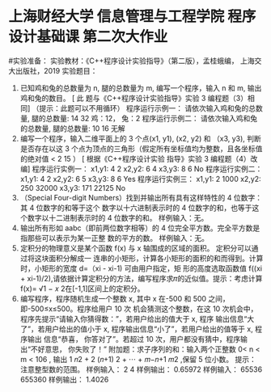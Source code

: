 # 上海财经大学 信息管理与工程学院 程序设计基础课 第二次大作业
#实验准备： 
实验教材：《C++程序设计实验指导》（第二版），孟桂蛾编， 上海交大出版社，2019
实验题目： 
1. 已知鸡和兔的总数量为 n, 腿的总数量为 m, 编写一个程序，输入 n 和 m, 输出鸡和兔的数目。 [ 此
题与《C++程序设计实验指导》实验 3 编程题（3）相同] （提示：此题可以不用循环）
程序运行示例一： 
请依次输入鸡和兔的总数量, 腿的总数量: 14 32 
鸡：12， 兔：2 
程序运行示例二： 
请依次输入鸡和兔的总数量, 腿的总数量: 10 16 
无解 
2. 编写一个程序，输入二维平面上的 3 个点(x1, y1), (x2, y2) 和 （x3, y3), 判断是否存在以这 3 
个点为顶点的三角形（假定所有坐标值均为整数，且各坐标值的绝对值 < 2
15 ） [ 根据《C++程序设计实验
指导》实验 3 编程题（4）改编] 
程序运行实例一： 
x1,y1: 4 2 
x2,y2: 6 4 
x3,y3: 8 6 
No 
程序运行实例二： 
x1,y1: 4 2 
x2,y2: 6 5 
x3,y3: 8 6 
Yes
程序运行实例三： 
x1,y1: 2 1000
x2,y2: 250 32000
x3,y3: 171 22125
No
3. （Special Four-digit Numbers）找到并输出所有具有这样特性的 4 位数字：其 4 位数字的和等于这个
数字以十六进制表示时的 4 位数字的和，也等于这个数字以十二进制表示时的 4 位数字的和。
样例输入：无。
4. 输出所有形如 aabc（即前两位数字相等）的 4 位完全平方数。完全平方数是指那些可以表示为某一正整
数的平方的数。
样例输入：无。
5. 定积分的物理意义是某个函数 f(x) 与 x 轴围成的区域的面积。 定积分可以通过将这块面积分解成一
连串的小矩形，计算各小矩形的面积的和而得到。计算时，小矩形的宽度 d=（xi - xi-1) 可由用户指定，矩
形的高度选取函数值 f((xi + xi-1)/2),请依据计算定积分的方法，编写程序求𝜋的近似值。提示：考虑计算
f(x)= √1 − 𝑥
2在[-1,1]区间上的定积分。
6. 编写程序，程序随机生成一个整数 x, 其中 x 在-500 和 500 之间，即-500≤x≤500。程序给用户 10 次
机会猜测这个整数，在这 10 次机会中，程序先提示“请输入你猜得数：”，若用户给出的值大于 x, 程序
输出信息“大 了”，若用户给出的值小于 x, 程序输出信息“小了”，若用户给出的值等于 x, 程序输出
信息“恭喜， 你答对了”。若超过 10 次，用户都没有猜中，程序输出“不好意思， 你失败了！” 
附加题：求子序列的和：输入两个正整数 0< n < m < 106
, 输出 1
𝑛2 +
2
(𝑛+1)
2 + ⋯ +
𝑚−𝑛+1
𝑚2
,保留 5 位小数。
提示：注意整型数的范围。
样例输入：
2 4
样例输出：
0.65972
样例输入：
65536 655360
样例输出：
1.4026
